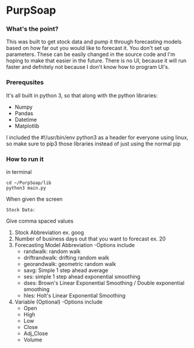 # PurpSoap

### What's the point?

This was built to get stock data and pump it through forecasting models based on how far out you would like to forecast it. You don't set up parameters. These can be easily changed in the source code and I'm hoping to make that easier in the future. There is no UI, because it will run faster and defnitely not because I don't know how to program UI's. 

### Prerequsites
It's all built in python 3, so that along with the python libraries:
  * Numpy
  * Pandas
  * Datetime
  * Matplotlib
  
I included the \#!/usr/bin/env python3 as a header for everyone using linux, so make sure to pip3 those libraries instead of just using the normal pip

### How to run it
in terminal

```
cd ~/PurpSoap/lib
python3 main.py
```

When given the screen
```
Stock Data:
```

Give comma spaced values
1) Stock Abbreviation 
    ex. goog
2) Number of business days out that you want to forecast 
    ex. 20
3) Forecasting Model Abbreviation
 -Options include
   - randwalk: random walk
   - driftrandwalk: drifting random walk
   - georandwalk: geometric random walk
   - savg: Simple 1 step ahead average
   - ses: simple 1 step ahead exponential smoothing
   - dses: Brown's Linear Exponential Smoothing / Double exponential smoothing
   - hles: Holt's Linear Exponential Smoothing
4) Variable \(Optional\)
 -Options include
   - Open
   - High
   - Low
   - Close
   - Adj_Close
   - Volume

